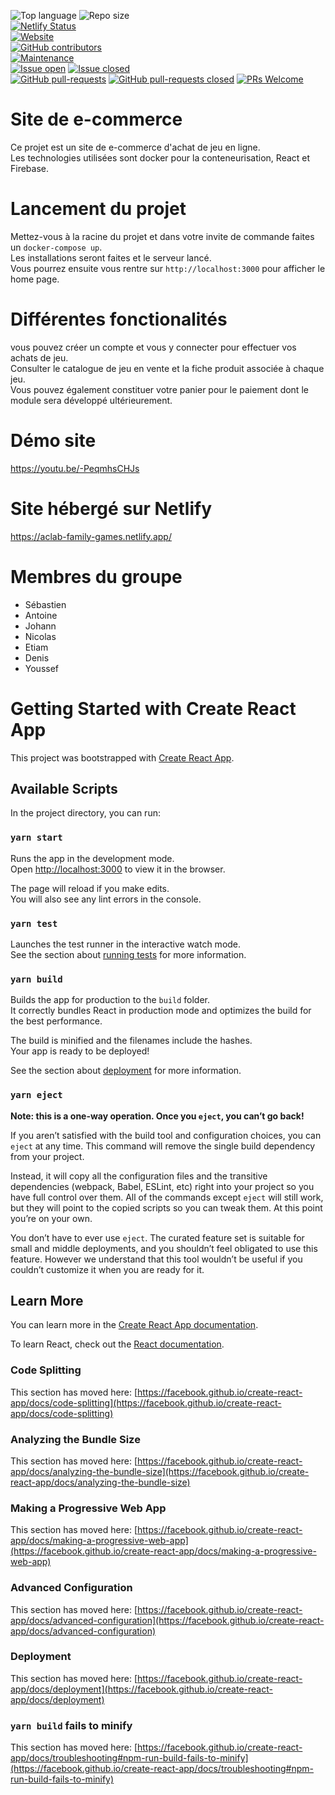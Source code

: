 ![Top language](https://img.shields.io/github/languages/top/Johann-gif/e-commerce-acalab)
![Repo size](https://img.shields.io/github/repo-size/Johann-gif/e-commerce-acalab)\
[![Netlify Status](https://api.netlify.com/api/v1/badges/58be91e4-f398-43c8-8184-bf35a73b626e/deploy-status)](https://app.netlify.com/sites/aclab-family-games/deploys)\
[![Website](https://img.shields.io/website-up-down-green-red/https/aclab-family-games.netlify.app)](https://aclab-family-games.netlify.app/)\
[![GitHub contributors](https://img.shields.io/github/contributors/Johann-gif/e-commerce-acalab)](https://github.com/Johann-gif/e-commerce-acalab/graphs/contributors/)\
[![Maintenance](https://img.shields.io/badge/maintained-yes-green.svg)](https://github.com/Johann-gif/e-commerce-acalab/graphs/commit-activity)\
[![Issue open](https://img.shields.io/github/issues/Johann-gif/e-commerce-acalab)](https://github.com/Johann-gif/e-commerce-acalab/issues)
[![Issue closed](https://img.shields.io/github/issues-closed/Johann-gif/e-commerce-acalab)](https://github.com/Johann-gif/e-commerce-acalab/issues?q=is%3Aissue+is%3Aclosed)\
[![GitHub pull-requests](https://img.shields.io/github/issues-pr/Johann-gif/e-commerce-acalab)](https://github.com/Johann-gif/e-commerce-acalab/pulls/)
[![GitHub pull-requests closed](https://img.shields.io/github/issues-pr-closed/Johann-gif/e-commerce-acalab)](https://github.com/Johann-gif/e-commerce-acalab/pulls?q=is%3Apr+is%3Aclosed)
[![PRs Welcome](https://img.shields.io/badge/PRs-welcome-brightgreen.svg?style=flat-roundsquare)](http://makeapullrequest.com)

# Site de e-commerce
Ce projet est un site de e-commerce d'achat de jeu en ligne.\
Les technologies utilisées sont docker pour la conteneurisation, React et Firebase.

# Lancement du projet
Mettez-vous à la racine du projet et dans votre invite de commande faites un `docker-compose up`.\
Les installations seront faites et le serveur lancé.\
Vous pourrez ensuite vous rentre sur `http://localhost:3000` pour afficher le home page.

# Différentes fonctionalités
vous pouvez créer un compte et vous y connecter pour effectuer vos achats de jeu.\
Consulter le catalogue de jeu en vente et la fiche produit associée à chaque jeu.\
Vous pouvez également constituer votre panier pour le paiement dont le module sera développé ultérieurement.

# Démo site
https://youtu.be/-PeqmhsCHJs

# Site hébergé sur Netlify

https://aclab-family-games.netlify.app/

# Membres du groupe

- Sébastien
- Antoine
- Johann
- Nicolas
- Etiam
- Denis
- Youssef

# Getting Started with Create React App

This project was bootstrapped with [Create React App](https://github.com/facebook/create-react-app).

## Available Scripts

In the project directory, you can run:

### `yarn start`

Runs the app in the development mode.\
Open [http://localhost:3000](http://localhost:3000) to view it in the browser.

The page will reload if you make edits.\
You will also see any lint errors in the console.

### `yarn test`

Launches the test runner in the interactive watch mode.\
See the section about [running tests](https://facebook.github.io/create-react-app/docs/running-tests) for more information.

### `yarn build`

Builds the app for production to the `build` folder.\
It correctly bundles React in production mode and optimizes the build for the best performance.

The build is minified and the filenames include the hashes.\
Your app is ready to be deployed!

See the section about [deployment](https://facebook.github.io/create-react-app/docs/deployment) for more information.

### `yarn eject`

**Note: this is a one-way operation. Once you `eject`, you can’t go back!**

If you aren’t satisfied with the build tool and configuration choices, you can `eject` at any time. This command will remove the single build dependency from your project.

Instead, it will copy all the configuration files and the transitive dependencies (webpack, Babel, ESLint, etc) right into your project so you have full control over them. All of the commands except `eject` will still work, but they will point to the copied scripts so you can tweak them. At this point you’re on your own.

You don’t have to ever use `eject`. The curated feature set is suitable for small and middle deployments, and you shouldn’t feel obligated to use this feature. However we understand that this tool wouldn’t be useful if you couldn’t customize it when you are ready for it.

## Learn More

You can learn more in the [Create React App documentation](https://facebook.github.io/create-react-app/docs/getting-started).

To learn React, check out the [React documentation](https://reactjs.org/).

### Code Splitting

This section has moved here: [https://facebook.github.io/create-react-app/docs/code-splitting](https://facebook.github.io/create-react-app/docs/code-splitting)

### Analyzing the Bundle Size

This section has moved here: [https://facebook.github.io/create-react-app/docs/analyzing-the-bundle-size](https://facebook.github.io/create-react-app/docs/analyzing-the-bundle-size)

### Making a Progressive Web App

This section has moved here: [https://facebook.github.io/create-react-app/docs/making-a-progressive-web-app](https://facebook.github.io/create-react-app/docs/making-a-progressive-web-app)

### Advanced Configuration

This section has moved here: [https://facebook.github.io/create-react-app/docs/advanced-configuration](https://facebook.github.io/create-react-app/docs/advanced-configuration)

### Deployment

This section has moved here: [https://facebook.github.io/create-react-app/docs/deployment](https://facebook.github.io/create-react-app/docs/deployment)

### `yarn build` fails to minify

This section has moved here: [https://facebook.github.io/create-react-app/docs/troubleshooting#npm-run-build-fails-to-minify](https://facebook.github.io/create-react-app/docs/troubleshooting#npm-run-build-fails-to-minify)

